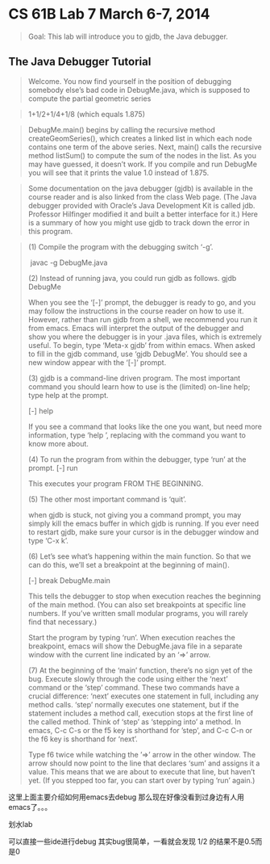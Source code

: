 # CS 61B  Lab 7 March 6-7, 2014

> Goal:  This lab will introduce you to gjdb, the Java debugger.

The Java Debugger Tutorial
--------------------------
> Welcome.  You now find yourself in the position of debugging somebody else’s
> bad code in DebugMe.java, which is supposed to compute the partial geometric
> series

> 1+1/2+1/4+1/8 (which equals 1.875)

> DebugMe.main() begins by calling the recursive method createGeomSeries(), which
> creates a linked list in which each node contains one term of the above series.
> Next, main() calls the recursive method listSum() to compute the sum of the
> nodes in the list.  As you may have guessed, it doesn’t work.  If you compile
> and run DebugMe you will see that it prints the value 1.0 instead of 1.875.

> Some documentation on the java debugger (gjdb) is available in the course
> reader and is also linked from the class Web page.  (The Java debugger provided
> with Oracle’s Java Development Kit is called jdb.  Professor Hilfinger modified
> it and built a better interface for it.)  Here is a summary of how you might
> use gjdb to track down the error in this program.

> (1)  Compile the program with the debugging switch ‘-g’.
>
> ​        javac -g DebugMe.java
>
> (2)  Instead of running java, you could run gjdb as follows.
>         gjdb DebugMe
>
> When you see the ‘[-]’ prompt, the debugger is ready to go, and you may
> follow the instructions in the course reader on how to use it.  However, rather
> than run gjdb from a shell, we recommend you run it from emacs.  Emacs will
> interpret the output of the debugger and show you where the debugger is in your
> .java files, which is extremely useful.  To begin, type ‘Meta-x gjdb’ from
> within emacs.  When asked to fill in the gjdb command, use ‘gjdb DebugMe’.  You
> should see a new window appear with the ‘[-]’ prompt.
>
> (3)  gjdb is a command-line driven program.  The most important command you
> should learn how to use is the (limited) on-line help; type help at the prompt.
>
> [-] help 
>
> If you see a command that looks like the one you want, but need more
> information, type ‘help <command>’, replacing <command> with the command you
> want to know more about.
>
> (4)  To run the program from within the debugger, type ‘run’ at the prompt.
>    [-] run
>
> This executes your program FROM THE BEGINNING.
>
> (5) The other most important command is ‘quit’.
>
>   when   gjdb is stuck, not giving you a command prompt, you may simply kill the
> emacs buffer in which gjdb is running.  If you ever need to restart gjdb, make
> sure your cursor is in the debugger window and type ‘C-x k’.
>
> (6)  Let’s see what’s happening within the main function.  So that we can do
> this, we’ll set a breakpoint at the beginning of main().
>
> [-] break DebugMe.main
>
> This tells the debugger to stop when execution reaches the beginning of the
> main method.  (You can also set breakpoints at specific line numbers.  If
> you’ve written small modular programs, you will rarely find that necessary.)
>
> Start the program by typing ‘run’.  When execution reaches the breakpoint,
> emacs will show the DebugMe.java file in a separate window with the current
> line indicated by an ‘=>’ arrow.
>
> (7)  At the beginning of the ‘main’ function, there’s no sign yet of the bug.
> Execute slowly through the code using either the ‘next’ command or the ‘step’
> command.  These two commands have a crucial difference:  ‘next’ executes one
> statement in full, including any method calls.  ‘step’ normally executes one
> statement, but if the statement includes a method call, execution stops at the
> first line of the called method.  Think of ‘step’ as ‘stepping into’ a method.
> In emacs, C-c C-s or the f5 key is shorthand for ’step’, and C-c C-n or the f6
> key is shorthand for ‘next’.
>
> Type f6 twice while watching the ’=>’ arrow in the other window.  The arrow
> should now point to the line that declares ‘sum’ and assigns it a value.
> This means that we are about to execute that line, but haven’t yet.
> (If you stepped too far, you can start over by typing ‘run’ again.)

这里上面主要介绍如何用emacs去debug 那么现在好像没看到过身边有人用emacs了。。。

划水lab

可以直接一些ide进行debug
其实bug很简单，一看就会发现 1/2 的结果不是0.5而是0
>
>
